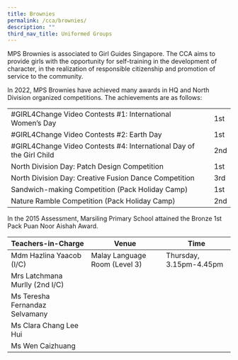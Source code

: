 ```yaml
---
title: Brownies
permalink: /cca/brownies/
description: ""
third_nav_title: Uniformed Groups
---
```


MPS Brownies is associated to Girl Guides Singapore. The CCA aims to provide girls with the opportunity for self-training in the development of character, in the realization of responsible citizenship and promotion of service to the community. 

In 2022, MPS Brownies have achieved many awards in HQ and North Division organized competitions. The achievements are as follows:



|  |  | |
| -------- | -------- | -------- |
| #GIRL4Change Video Contests #1: International Women’s Day     |      | 1st     |
| #GIRL4Change Video Contests #2: Earth Day     |      | 1st     |
| #GIRL4Change Video Contests #4: International Day of the Girl Child     |      | 2nd     |
| North Division Day: Patch Design Competition     |      | 1st     |
| North Division Day: Creative Fusion Dance Competition     |      | 3rd     |
| Sandwich-making Competition (Pack Holiday Camp)     |      | 1st    |
| Nature Ramble Competition (Pack Holiday Camp)     |      | 2nd     |



In the 2015 Assessment, Marsiling Primary School attained the Bronze 1st Pack Puan Noor Aishah Award.

| Teachers-in-Charge| Venue | Time |
| -------- | -------- | -------- |
| Mdm Hazlina Yaacob (I/C)     | Malay Language Room (Level 3)    | Thursday, 3.15pm-4.45pm   |
|Mrs Latchmana Murlly (2nd I/C)   |      |     |
| Ms Teresha Fernandaz Selvamany     |   |     |
| Ms Clara Chang Lee Hui     |      |      |
| Ms Wen Caizhuang    |      |      |